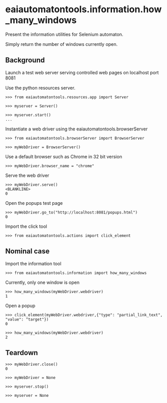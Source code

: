 # eaiautomatontools.information.how_many_windows

Present the information utilities for Selenium automaton.

Simply return the number of windows currently open.


## Background

Launch a test web server serving controlled web pages on localhost port 8081

Use the python resources server.

    >>> from eaiautomatontools.resources.app import Server

    >>> myserver = Server()

    >>> myserver.start()
    ...

Instantiate a web driver using the eaiautomatontools.browserServer

    >>> from eaiautomatontools.browserServer import BrowserServer

    >>> myWebDriver = BrowserServer()

Use a default browser such as Chrome in 32 bit version

    >>> myWebDriver.browser_name = "chrome"

Serve the web driver

    >>> myWebDriver.serve()
    <BLANKLINE>
    0
  
  

Open the popups test page

    >>> myWebDriver.go_to("http://localhost:8081/popups.html")
    0

Import the click tool

    >>> from eaiautomatontools.actions import click_element

## Nominal case

Import the information tool

    >>> from eaiautomatontools.information import how_many_windows

Currently, only one window is open

    >>> how_many_windows(myWebDriver.webdriver)
    1

Open a popup

    >>> click_element(myWebDriver.webdriver,{"type": "partial_link_text", "value": "target"})
    0

    >>> how_many_windows(myWebDriver.webdriver)
    2

## Teardown

    >>> myWebDriver.close()
    0

    >>> myWebDriver = None

    >>> myserver.stop()

    >>> myserver = None
